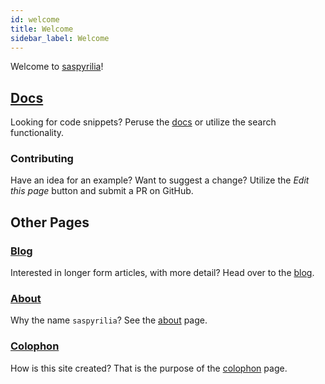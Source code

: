 ```yaml
---
id: welcome
title: Welcome
sidebar_label: Welcome
---
```


Welcome to [saspyrilia](https://www.saspyrilia.com)!

## [Docs](/docs/welcome)
Looking for code snippets?  Peruse the [docs](/docs/welcome) or utilize the search functionality.

### Contributing
Have an idea for an example?  Want to suggest a change?  Utilize the _Edit this page_ button and submit a PR on GitHub.

## Other Pages

### [Blog](/blog)
Interested in longer form articles, with more detail?  Head over to the [blog](/blog).

### [About](/docs/about)
Why the name `saspyrilia`?  See the [about](/docs/about) page.

### [Colophon](/docs/colophon)
How is this site created?  That is the purpose of the [colophon](/docs/colophon) page.
